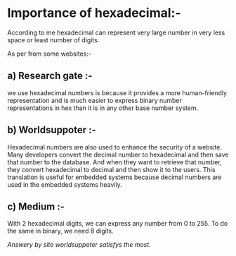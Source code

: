 # Importance of hexadecimal:-

According to me hexadecimal can represent very large number in very less space or least number of digits.

As per from some websites:-
## a) Research gate :-

we use hexadecimal numbers is because it provides a more human-friendly representation and is much easier to express binary number representations in hex than it is in any other base number system.

## b) Worldsuppoter :-

Hexadecimal numbers are also used to enhance the security of a website. Many developers convert the decimal number to hexadecimal and then save that number to the database. And when they want to retrieve that number, they convert hexadecimal to decimal and then show it to the users. This translation is useful for embedded systems because decimal numbers are used in the embedded systems heavily. 

## c) Medium :-

With 2 hexadecimal digits, we can express any number from 0 to 255. To do the same in binary, we need 8 digits.


*Answery by site worldsuppoter satisfys the most.*

